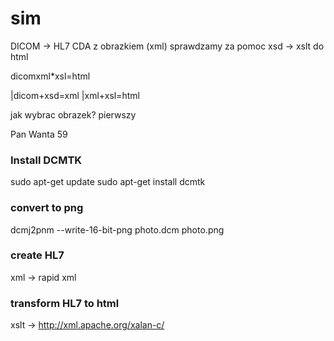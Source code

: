 # sim

DICOM -> HL7 CDA z obrazkiem (xml) sprawdzamy za pomoc xsd -> xslt do html

dicomxml*xsl=html

|dicom+xsd=xml
|xml+xsl=html

jak wybrac obrazek?
pierwszy

Pan Wanta 59


### Install DCMTK
sudo apt-get update
sudo apt-get install dcmtk

### convert to png

dcmj2pnm --write-16-bit-png photo.dcm photo.png


### create HL7
xml -> rapid xml

### transform HL7 to html
xslt -> http://xml.apache.org/xalan-c/